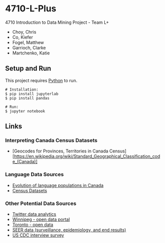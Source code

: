 # 4710-L-Plus
4710 Introduction to Data Mining Project - Team L+

* Choy, Chris
* Co, Kiefer
* Fogel, Matthew
* Garrioch, Clarke
* Martchenko, Katie

## Setup and Run

This project requires [Python](https://www.python.org/downloads/) to run.

```
# Installation:
$ pip install jupyterlab
$ pip install pandas

# Run:
$ jupyter notebook
```


## Links
### Interpreting Canada Census Datasets

* [Geocodes for Provinces, Territories in Canada Census][https://en.wikipedia.org/wiki/Standard_Geographical_Classification_code_(Canada)]

### Language Data Sources

* [Evolution of language populations in Canada](https://www150.statcan.gc.ca/n1/pub/11-630-x/11-630-x2018001-eng.htm)
* [Census Datasets](https://www12.statcan.gc.ca/datasets/index-eng.cfm?Temporal=2016)

### Other Potential Data Sources

* [Twitter data analytics](https://login.uml.idm.oclc.org/login?qurl=http%3a%2f%2fdx.doi.org%2f10.1007%2f978-1-4614-9372-3)
* [Winnipeg - open data portal](https://data.winnipeg.ca/)
* [Toronto - open data](https://open.toronto.ca/catalogue/?sort=last_refreshed%20desc)
* [SEER data (surveillance, epidemiology, and end results)](https://seer.cancer.gov/data-software/)
* [US CDC interview survey](https://www.cdc.gov/nchs/nhis/nhis_questionnaires.htm)

